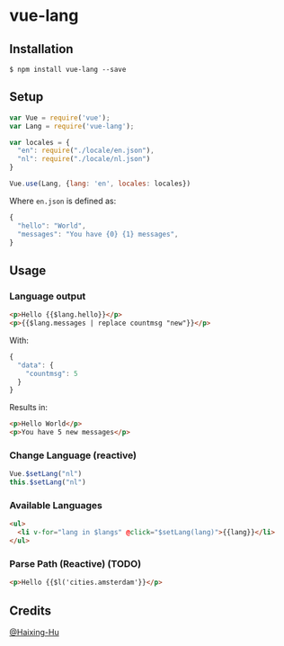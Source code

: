 # vue-lang

## Installation

```
$ npm install vue-lang --save
```

## Setup

```js
var Vue = require('vue');
var Lang = require('vue-lang');

var locales = {
  "en": require("./locale/en.json"),
  "nl": require("./locale/nl.json")
}

Vue.use(Lang, {lang: 'en', locales: locales})
```

Where `en.json` is defined as:

```js
{
  "hello": "World",
  "messages": "You have {0} {1} messages",
}
```


## Usage

### Language output

```html
<p>Hello {{$lang.hello}}</p>
<p>{{$lang.messages | replace countmsg "new"}}</p>
```

With:

```js
{
  "data": {
    "countmsg": 5
  }
}
```

Results in:

```html
<p>Hello World</p>
<p>You have 5 new messages</p>
```


### Change Language (reactive)

```js
Vue.$setLang("nl")
this.$setLang("nl")
```

### Available Languages

```html
<ul>
  <li v-for="lang in $langs" @click="$setLang(lang)">{{lang}}</li>
</ul>
```

### Parse Path (Reactive) (TODO)

```html
<p>Hello {{$l('cities.amsterdam'}}</p>
```

## Credits

[@Haixing-Hu](https://github.com/Haixing-Hu/)

